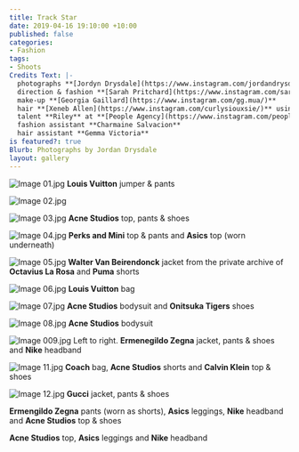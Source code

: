 ```yaml
---
title: Track Star
date: 2019-04-16 19:10:00 +10:00
published: false
categories:
- Fashion
tags:
- Shoots
Credits Text: |-
  photographs **[Jordyn Drysdale](https://www.instagram.com/jordandrysdale/)**
  direction & fashion **[Sarah Pritchard](https://www.instagram.com/sar4hcant/)**
  make-up **[Georgia Gaillard](https://www.instagram.com/gg.mua/)**
  hair **[Xeneb Allen](https://www.instagram.com/curlysiouxsie/)** using **[Kevin Murphy](https://www.instagram.com/curlysiouxsie/)**
  talent **Riley** at **[People Agency](https://www.instagram.com/people.agency/)**
  fashion assistant **Charmaine Salvacion**
  hair assistant **Gemma Victoria**
is featured?: true
Blurb: Photographs by Jordan Drysdale
layout: gallery
---
```


![Image 01.jpg](/uploads/Image%2001.jpg)
**Louis Vuitton** jumper & pants

![Image 02.jpg](/uploads/Image%2002.jpg)

![Image 03.jpg](/uploads/Image%2003.jpg)
**Acne Studios** top, pants & shoes

![Image 04.jpg](/uploads/Image%2004.jpg)
**Perks and Mini** top & pants and **Asics** top (worn underneath)

![Image 05.jpg](/uploads/Image%2005.jpg)
**Walter Van Beirendonck** jacket from the private archive of **Octavius La Rosa** and **Puma** shorts

![Image 06.jpg](/uploads/Image%2006.jpg)
**Louis Vuitton** bag

![Image 07.jpg](/uploads/Image%2007.jpg)
**Acne Studios** bodysuit and **Onitsuka Tigers** shoes

![Image 08.jpg](/uploads/Image%2008.jpg)
**Acne Studios** bodysuit

![Image 009.jpg](/uploads/Image%20009.jpg)
Left to right. **Ermenegildo Zegna** jacket, pants & shoes and **Nike** headband

![Image 11.jpg](/uploads/Image%2011.jpg)
**Coach** bag, **Acne Studios** shorts and **Calvin Klein** top & shoes

![Image 12.jpg](/uploads/Image%2012.jpg)
**Gucci** jacket, pants & shoes

**Ermengildo Zegna** pants (worn as shorts), **Asics** leggings, **Nike** headband and **Acne Studios** top & shoes

**Acne Studios** top, **Asics** leggings and **Nike** headband

